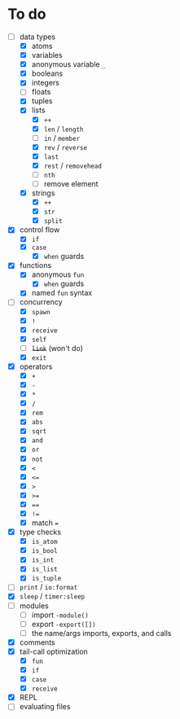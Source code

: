 # To do

* [ ] data types
  * [x] atoms
  * [x] variables
  * [x] anonymous variable `_`
  * [x] booleans
  * [x] integers
  * [ ] floats
  * [x] tuples
  * [x] lists
    * [x] `++`
    * [x] `len` / `length`
    * [ ] `in` / `member`
    * [x] `rev` / `reverse`
    * [x] `last`
    * [x] `rest` / `removehead`
    * [ ] `nth`
    * [ ] remove element
  * [x] strings
    * [x] `++`
    * [x] `str`
    * [x] `split`
* [x] control flow
  * [x] `if`
  * [x] `case`
    * [x] `when` guards
* [x] functions
  * [x] anonymous `fun`
    * [x] `when` guards
  * [x] named `fun` syntax
* [ ] concurrency
  * [x] `spawn`
  * [x] `!`
  * [x] `receive`
  * [x] `self`
  * [ ] ~~`link`~~ (won't do)
  * [x] `exit`
* [x] operators
  * [x] `+`
  * [x] `-`
  * [x] `*`
  * [x] `/`
  * [x] `rem`
  * [x] `abs`
  * [x] `sqrt`
  * [x] `and`
  * [x] `or`
  * [x] `not`
  * [x] `<`
  * [x] `<=`
  * [x] `>`
  * [x] `>=`
  * [x] `==`
  * [x] `!=`
  * [x] match `=`
* [x] type checks
  * [x] `is_atom`
  * [x] `is_bool`
  * [x] `is_int`
  * [x] `is_list`
  * [x] `is_tuple`
* [ ] `print` / `io:format`
* [x] `sleep` / `timer:sleep`
* [ ] modules
  * [ ] import `-module()`
  * [ ] export `-export([])`
  * [ ] the name/args imports, exports, and calls
* [x] comments
* [x] tail-call optimization
  * [x] `fun`
  * [x] `if`
  * [x] `case`
  * [x] `receive`
* [x] REPL
* [ ] evaluating files
